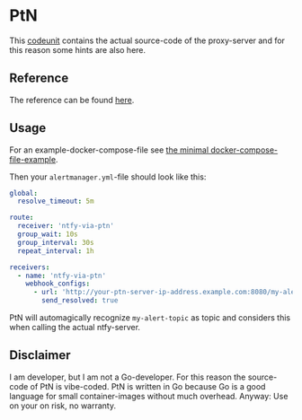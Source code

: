 # PtN

This [codeunit](https://github.com/anionDev/PtN/tree/main/PtN) contains the actual source-code of the proxy-server and for this reason some hints are also here.

## Reference

The reference can be found [here](https://github.com/anionDev/PtN/blob/main/PtN/Other/Reference/ReferenceContent/index.md).

## Usage

For an example-docker-compose-file see [the minimal docker-compose-file-example](./Other/Reference/ReferenceContent/Examples/MinimalDockerComposeFile).

Then your `alertmanager.yml`-file should look like this:

```yaml
global:
  resolve_timeout: 5m

route:
  receiver: 'ntfy-via-ptn'
  group_wait: 10s
  group_interval: 30s
  repeat_interval: 1h

receivers:
  - name: 'ntfy-via-ptn'
    webhook_configs:
      - url: 'http://your-ptn-server-ip-address.example.com:8080/my-alert-topic'
        send_resolved: true
```

PtN will automagically recognize `my-alert-topic` as topic and considers this when calling the actual ntfy-server.

## Disclaimer

I am developer, but I am not a Go-developer.
For this reason the source-code of PtN is vibe-coded.
PtN is written in Go because Go is a good language for small container-images without much overhead.
Anyway:
Use on your on risk, no warranty.
